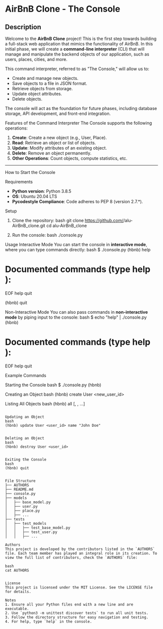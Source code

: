# AirBnB Clone - The Console

## Description
Welcome to the **AirBnB Clone** project! This is the first step towards building a full-stack web application that mimics the functionality of AirBnB. In this initial phase, we will create a **command-line interpreter** (CLI) that will manage and manipulate the backend objects of our application, such as users, places, cities, and more.

This command interpreter, referred to as "The Console," will allow us to:
- Create and manage new objects.
- Save objects to a file in JSON format.
- Retrieve objects from storage.
- Update object attributes.
- Delete objects.

The console will act as the foundation for future phases, including database storage, API development, and front-end integration.


Features of the Command Interpreter
The Console supports the following operations:
1. **Create**: Create a new object (e.g., User, Place).
2. **Read**: Retrieve an object or list of objects.
3. **Update**: Modify attributes of an existing object.
4. **Delete**: Remove an object permanently.
5. **Other Operations**: Count objects, compute statistics, etc.

---

How to Start the Console

 Requirements
- **Python version**: Python 3.8.5
- **OS**: Ubuntu 20.04 LTS
- **Pycodestyle Compliance**: Code adheres to PEP 8 (version 2.7.*).

 Setup
1. Clone the repository:
   bash
   git clone https://github.com/<your-group-name>/alu-AirBnB_clone.git
   cd alu-AirBnB_clone
   
2. Run the console:
   bash
   ./console.py


Usage
Interactive Mode
You can start the console in **interactive mode**, where you can type commands directly:
bash
$ ./console.py
(hbnb) help

Documented commands (type help <topic>):
========================================
EOF  help  quit

(hbnb) quit

Non-Interactive Mode
You can also pass commands in **non-interactive mode** by piping input to the console:
bash
$ echo "help" | ./console.py
(hbnb)

Documented commands (type help <topic>):
========================================
EOF  help  quit


Example Commands

Starting the Console
bash
$ ./console.py
(hbnb)


Creating an Object
bash
(hbnb) create User
<new_user_id>


Listing All Objects
bash
(hbnb) all
[<User>, <Place>, <City>...]
```

Updating an Object
bash
(hbnb) update User <user_id> name "John Doe"


Deleting an Object
bash
(hbnb) destroy User <user_id>


Exiting the Console
bash
(hbnb) quit


File Structure
├── AUTHORS             
├── README.md           
├── console.py          
├── models              
│   ├── base_model.py   
│   ├── user.py         
│   ├── place.py        
│   ├── ...
├── tests               
│   ├── test_models
│   │   ├── test_base_model.py
│   │   ├── test_user.py
│   │   ├── ...

Authors
This project is developed by the contributors listed in the `AUTHORS` file. Each team member has played an integral role in its creation. To view the full list of contributors, check the `AUTHORS` file:

bash
cat AUTHORS


License
This project is licensed under the MIT License. See the LICENSE file for details.

Notes
1. Ensure all your Python files end with a new line and are executable.
2. Use `python3 -m unittest discover tests` to run all unit tests.
3. Follow the directory structure for easy navigation and testing.
4. For help, type `help` in the console.


